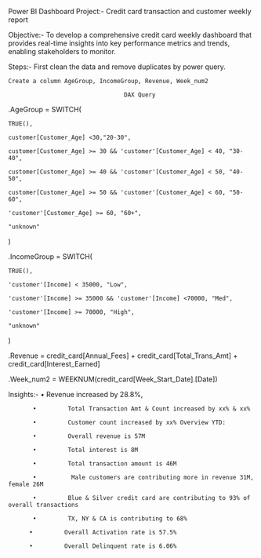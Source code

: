 Power BI Dashboard Project:- Credit card transaction and customer weekly report



Objective:- To develop a comprehensive credit card weekly dashboard that provides real-time insights into key performance metrics and trends, enabling stakeholders to monitor.



Steps:- First clean the data and remove duplicates by power query. 

    Create a column AgeGroup, IncomeGroup, Revenue, Week_num2

                                     DAX Query

.AgeGroup = SWITCH(

    TRUE(),

    customer[Customer_Age] <30,"20-30",

    customer[Customer_Age] >= 30 && 'customer'[Customer_Age] < 40, "30-40",

    customer[Customer_Age] >= 40 && 'customer'[Customer_Age] < 50, "40-50",

    customer[Customer_Age] >= 50 && 'customer'[Customer_Age] < 60, "50-60",

    'customer'[Customer_Age] >= 60, "60+",

    "unknown"

)


.IncomeGroup = SWITCH(

    TRUE(),

    'customer'[Income] < 35000, "Low",

    'customer'[Income] >= 35000 && 'customer'[Income] <70000, "Med",

    'customer'[Income] >= 70000, "High",

    "unknown"

)


.Revenue = credit_card[Annual_Fees] + credit_card[Total_Trans_Amt] + credit_card[Interest_Earned]


.Week_num2 = WEEKNUM(credit_card[Week_Start_Date].[Date])




Insights:- •         Revenue increased by 28.8%, 

           •         Total Transaction Amt & Count increased by xx% & xx%

           •         Customer count increased by xx% Overview YTD:

           •         Overall revenue is 57M

           •         Total interest is 8M

           •         Total transaction amount is 46M

           •          Male customers are contributing more in revenue 31M, female 26M

           •         Blue & Silver credit card are contributing to 93% of overall transactions

           •         TX, NY & CA is contributing to 68%

          •         Overall Activation rate is 57.5%

          •         Overall Delinquent rate is 6.06%
